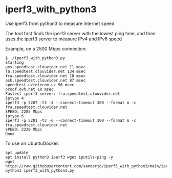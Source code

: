 # iperf3_with_python3
Use iperf3 from python3 to measure Internet speed

The tool first finds the iperf3 server with the lowest ping time, and then uses the iperf3 server to measure IPv4 and IPv6 speed


Example, on a 2500 Mbps connection:

```
$ ./iperf3_with_python3.py 
Starting
ams.speedtest.clouvider.net 11 msec
la.speedtest.clouvider.net 134 msec
fra.speedtest.clouvider.net 10 msec
ash.speedtest.clouvider.net 87 msec
speedtest.uztelecom.uz 96 msec
proof.ovh.net 10 msec
Fastest iperf3 server: fra.speedtest.clouvider.net
iptype 4
iperf3 -p 5207 -t3 -4 --connect-timeout 300 --format m -c fra.speedtest.clouvider.net
SPEED: 2285 Mbps
iptype 6
iperf3 -p 5201 -t3 -6 --connect-timeout 300 --format m -c fra.speedtest.clouvider.net
SPEED: 2220 Mbps
Done
```

To use on UbuntuDocker:

```
apt update
apt install python3 iperf3 wget iputils-ping -y
wget https://raw.githubusercontent.com/sanderjo/iperf3_with_python3/main/iperf3_with_python3.py
python3 iperf3_with_python3.py
```
